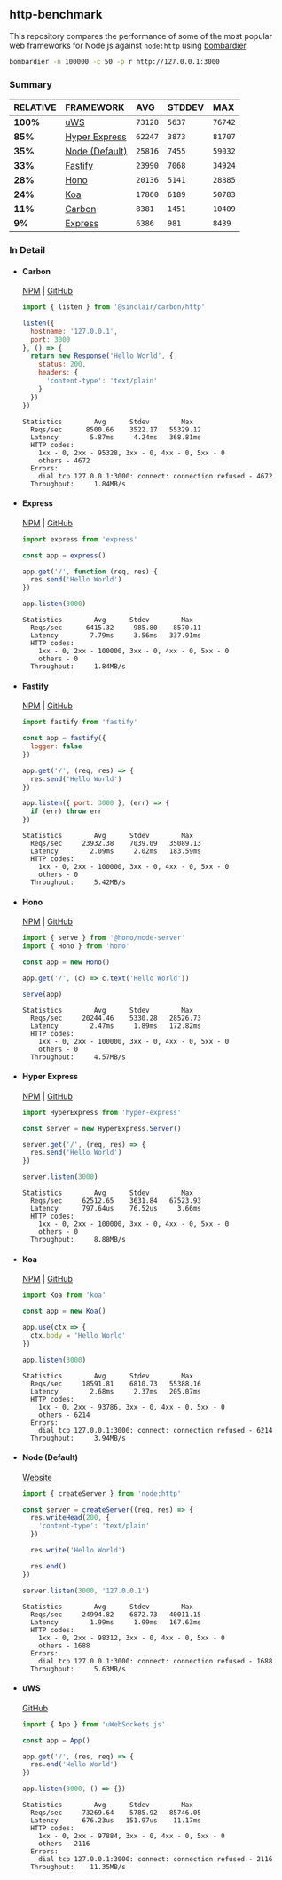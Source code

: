 ## http-benchmark

This repository compares the performance of some of the most popular web frameworks for Node.js against `node:http` using [bombardier](https://github.com/codesenberg/bombardier).

```bash
bombardier -n 100000 -c 50 -p r http://127.0.0.1:3000
```

### Summary

| RELATIVE | FRAMEWORK | AVG | STDDEV | MAX |
| :--- | :--- | :--- | :--- | :--- |
| **100%** | [uWS](#uws) | `73128` | `5637` | `76742` |
| **85%** | [Hyper Express](#hyper-express) | `62247` | `3873` | `81707` |
| **35%** | [Node (Default)](#node-default) | `25816` | `7455` | `59032` |
| **33%** | [Fastify](#fastify) | `23990` | `7068` | `34924` |
| **28%** | [Hono](#hono) | `20136` | `5141` | `28885` |
| **24%** | [Koa](#koa) | `17860` | `6189` | `50783` |
| **11%** | [Carbon](#carbon) | `8381` | `1451` | `10409` |
| **9%** | [Express](#express) | `6386` | `981` | `8439` |


### In Detail

- #### Carbon
  [NPM](https://npmjs.com/@sinclair/carbon) | [GitHub](https://github.com/sinclairzx81/carbon)
  ```js
  import { listen } from '@sinclair/carbon/http'

  listen({
    hostname: '127.0.0.1',
    port: 3000
  }, () => {
    return new Response('Hello World', {
      status: 200,
      headers: {
        'content-type': 'text/plain'
      }
    })
  })
  ```

  ```
  Statistics        Avg      Stdev        Max
    Reqs/sec      8500.66    3522.17   55329.12
    Latency        5.87ms     4.24ms   368.81ms
    HTTP codes:
      1xx - 0, 2xx - 95328, 3xx - 0, 4xx - 0, 5xx - 0
      others - 4672
    Errors:
      dial tcp 127.0.0.1:3000: connect: connection refused - 4672
    Throughput:     1.84MB/s
  ```

- #### Express
  [NPM](https://npmjs.com/express) | [GitHub](https://github.com/expressjs/express)
  ```js
  import express from 'express'

  const app = express()

  app.get('/', function (req, res) {
    res.send('Hello World')
  })

  app.listen(3000)
  ```

  ```
  Statistics        Avg      Stdev        Max
    Reqs/sec      6415.32     985.80    8570.11
    Latency        7.79ms     3.56ms   337.91ms
    HTTP codes:
      1xx - 0, 2xx - 100000, 3xx - 0, 4xx - 0, 5xx - 0
      others - 0
    Throughput:     1.84MB/s
  ```

- #### Fastify
  [NPM](https://npmjs.com/fastify) | [GitHub](https://github.com/fastify/fastify)
  ```js
  import fastify from 'fastify'

  const app = fastify({
    logger: false
  })

  app.get('/', (req, res) => {
    res.send('Hello World')
  })

  app.listen({ port: 3000 }, (err) => {
    if (err) throw err
  })
  ```

  ```
  Statistics        Avg      Stdev        Max
    Reqs/sec     23932.38    7039.09   35089.13
    Latency        2.09ms     2.02ms   183.59ms
    HTTP codes:
      1xx - 0, 2xx - 100000, 3xx - 0, 4xx - 0, 5xx - 0
      others - 0
    Throughput:     5.42MB/s
  ```

- #### Hono
  [NPM](https://npmjs.com/hono) | [GitHub](https://github.com/honojs/hono)
  ```js
  import { serve } from '@hono/node-server'
  import { Hono } from 'hono'

  const app = new Hono()

  app.get('/', (c) => c.text('Hello World'))

  serve(app)
  ```

  ```
  Statistics        Avg      Stdev        Max
    Reqs/sec     20244.46    5330.28   28526.73
    Latency        2.47ms     1.89ms   172.82ms
    HTTP codes:
      1xx - 0, 2xx - 100000, 3xx - 0, 4xx - 0, 5xx - 0
      others - 0
    Throughput:     4.57MB/s
  ```

- #### Hyper Express
  [NPM](https://npmjs.com/hyper-express) | [GitHub](https://github.com/kartikk221/hyper-express)
  ```js
  import HyperExpress from 'hyper-express'

  const server = new HyperExpress.Server()

  server.get('/', (req, res) => {
    res.send('Hello World')
  })

  server.listen(3000)
  ```

  ```
  Statistics        Avg      Stdev        Max
    Reqs/sec     62512.65    3631.84   67523.93
    Latency      797.64us    76.52us     3.66ms
    HTTP codes:
      1xx - 0, 2xx - 100000, 3xx - 0, 4xx - 0, 5xx - 0
      others - 0
    Throughput:     8.88MB/s
  ```

- #### Koa
  [NPM](https://npmjs.com/koa) | [GitHub](https://github.com/koajs/koa)
  ```js
  import Koa from 'koa'

  const app = new Koa()

  app.use(ctx => {
    ctx.body = 'Hello World'
  })

  app.listen(3000)
  ```

  ```
  Statistics        Avg      Stdev        Max
    Reqs/sec     18591.81    6810.73   55388.16
    Latency        2.68ms     2.37ms   205.07ms
    HTTP codes:
      1xx - 0, 2xx - 93786, 3xx - 0, 4xx - 0, 5xx - 0
      others - 6214
    Errors:
      dial tcp 127.0.0.1:3000: connect: connection refused - 6214
    Throughput:     3.94MB/s
  ```

- #### Node (Default)
  [Website](https://nodejs.org/api/http.html)
  ```js
  import { createServer } from 'node:http'

  const server = createServer((req, res) => {
    res.writeHead(200, {
      'content-type': 'text/plain'
    })

    res.write('Hello World')

    res.end()
  })

  server.listen(3000, '127.0.0.1')
  ```

  ```
  Statistics        Avg      Stdev        Max
    Reqs/sec     24994.82    6872.73   40011.15
    Latency        1.99ms     1.99ms   167.63ms
    HTTP codes:
      1xx - 0, 2xx - 98312, 3xx - 0, 4xx - 0, 5xx - 0
      others - 1688
    Errors:
      dial tcp 127.0.0.1:3000: connect: connection refused - 1688
    Throughput:     5.63MB/s
  ```

- #### uWS
  [GitHub](https://github.com/uNetworking/uWebSockets.js)
  ```js
  import { App } from 'uWebSockets.js'

  const app = App()

  app.get('/', (res, req) => {
    res.end('Hello World')
  })

  app.listen(3000, () => {})
  ```

  ```
  Statistics        Avg      Stdev        Max
    Reqs/sec     73269.64    5785.92   85746.05
    Latency      676.23us   151.97us    11.17ms
    HTTP codes:
      1xx - 0, 2xx - 97884, 3xx - 0, 4xx - 0, 5xx - 0
      others - 2116
    Errors:
      dial tcp 127.0.0.1:3000: connect: connection refused - 2116
    Throughput:    11.35MB/s
  ```



